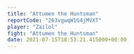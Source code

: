 ```yaml
---
title: "Attumen the Huntsman"
reportCode: "263vgwqW1G4jMVXT"
player: "Zailol"
fight: "Attumen the Huntsman"
date: 2021-07-15T18:53:21.415000+00:00
---
```

